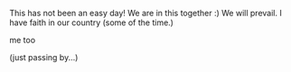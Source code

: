 This has not been an easy day!
We are in this together :)
We will prevail. 
I have faith in our country (some of the time.)

me too

(just passing by...)
